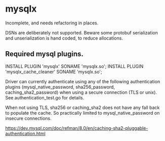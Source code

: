 # mysqlx 

Incomplete, and needs refactoring in places.

DSNs are deliberately not supported.
Beware some protobuf serialization and unserialization is hand coded, to reduce allocations.


## Required mysql plugins.

INSTALL PLUGIN 'mysqlx' SONAME 'mysqlx.so';
INSTALL PLUGIN 'mysqlx_cache_cleaner' SONAME 'mysqlx.so';

Driver can currently authenticate using any of the following authentication plugins (mysql_native_password, sha256_password, caching_sha2_password) when using a secure connection (TLS or unix). See authentication_test.go for details.

When not using TLS, sha256 or caching_sha2 does not have any fall back to populate the cache. So practically limited to mysql_native_password on insecure connections.

https://dev.mysql.com/doc/refman/8.0/en/caching-sha2-pluggable-authentication.html
